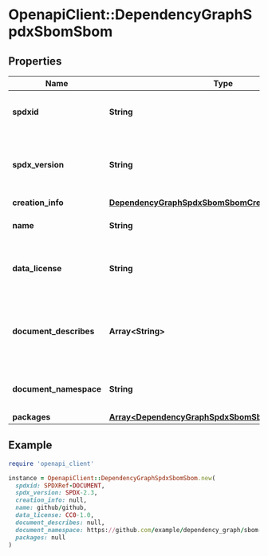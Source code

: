 # OpenapiClient::DependencyGraphSpdxSbomSbom

## Properties

| Name | Type | Description | Notes |
| ---- | ---- | ----------- | ----- |
| **spdxid** | **String** | The SPDX identifier for the SPDX document. |  |
| **spdx_version** | **String** | The version of the SPDX specification that this document conforms to. |  |
| **creation_info** | [**DependencyGraphSpdxSbomSbomCreationInfo**](DependencyGraphSpdxSbomSbomCreationInfo.md) |  |  |
| **name** | **String** | The name of the SPDX document. |  |
| **data_license** | **String** | The license under which the SPDX document is licensed. |  |
| **document_describes** | **Array&lt;String&gt;** | The name of the repository that the SPDX document describes. |  |
| **document_namespace** | **String** | The namespace for the SPDX document. |  |
| **packages** | [**Array&lt;DependencyGraphSpdxSbomSbomPackagesInner&gt;**](DependencyGraphSpdxSbomSbomPackagesInner.md) |  |  |

## Example

```ruby
require 'openapi_client'

instance = OpenapiClient::DependencyGraphSpdxSbomSbom.new(
  spdxid: SPDXRef-DOCUMENT,
  spdx_version: SPDX-2.3,
  creation_info: null,
  name: github/github,
  data_license: CC0-1.0,
  document_describes: null,
  document_namespace: https://github.com/example/dependency_graph/sbom-123,
  packages: null
)
```


